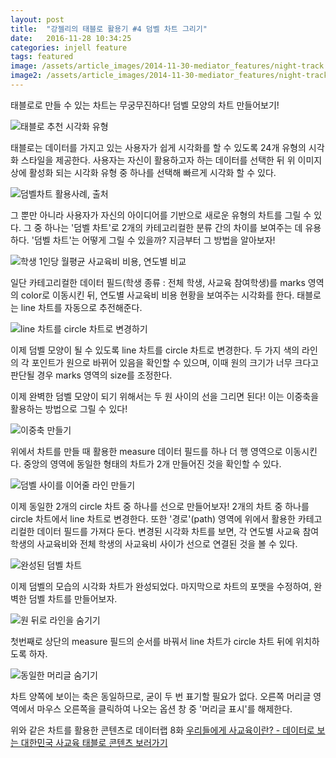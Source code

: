 ```yaml
---
layout: post
title:  "강젤리의 태블로 활용기 #4 덤벨 차트 그리기"
date:   2016-11-28 10:34:25
categories: injell feature
tags: featured
image: /assets/article_images/2014-11-30-mediator_features/night-track.JPG
image2: /assets/article_images/2014-11-30-mediator_features/night-track-mobile.JPG
---
```


태블로로 만들 수 있는 차트는 무궁무진하다! 덤벨 모양의 차트 만들어보기!

![태블로 추천 시각화 유형](https://cloud.githubusercontent.com/assets/10662638/20700934/853a0346-b653-11e6-9234-f0149ed5a072.png)

태블로는 데이터를 가지고 있는 사용자가 쉽게 시각화를 할 수 있도록 24개 유형의 시각화 스타일을 제공한다. 사용자는 자신이 활용하고자 하는 데이터를 선택한 뒤 위 이미지 상에 활성화 되는 시각화 유형 중 하나를 선택해 빠르게 시각화 할 수 있다.

![덤벨차트 활용사례, [출처](http://www.thedataschool.co.uk/ben-davis/making-barbell-plots-tableau/)](https://cloud.githubusercontent.com/assets/10662638/20701089/6076e834-b654-11e6-8f69-e84e08695246.png)

그 뿐만 아니라 사용자가 자신의 아이디어를 기반으로 새로운 유형의 차트를 그릴 수 있다. 그 중 하나는 '덤벨 차트'로 2개의 카테고리컬한 분류 간의 차이를 보여주는 데 유용하다. '덤벨 차트'는 어떻게 그릴 수 있을까? 지금부터 그 방법을 알아보자!

![학생 1인당 월평균 사교육비 비용, 연도별 비교](https://cloud.githubusercontent.com/assets/10662638/20701252/426b3358-b655-11e6-988d-8e9cdcd23937.png)

일단 카테고리컬한 데이터 필드(학생 종류 : 전체 학생, 사교육 참여학생)를 marks 영역의 color로 이동시킨 뒤, 연도별 사교육비 비용 현황을 보여주는 시각화를 한다. 태블로는 line 차트를 자동으로 추전해준다.

![line 차트를 circle 차트로 변경하기](https://cloud.githubusercontent.com/assets/10662638/20701308/90da30de-b655-11e6-9241-c4836ddf5b72.png)

이제 덤벨 모양이 될 수 있도록 line 차트를 circle 차트로 변경한다. 두 가지 색의 라인의 각 포인트가 원으로 바뀌어 있음을 확인할 수 있으며, 이때 원의 크기가 너무 크다고 판단될 경우 marks 영역의 size를 조정한다.

이제 완벽한 덤벨 모양이 되기 위해서는 두 원 사이의 선을 그리면 된다! 이는 이중축을 활용하는 방법으로 그릴 수 있다!

![이중축 만들기](https://cloud.githubusercontent.com/assets/10662638/20701429/4a5e74a2-b656-11e6-915a-0663fbbba86c.png)

위에서 차트를 만들 때 활용한 measure 데이터 필드를 하나 더 행 영역으로 이동시킨다. 중앙의 영역에 동일한 형태의 차트가 2개 만들어진 것을 확인할 수 있다.

![덤벨 사이를 이어줄 라인 만들기](https://cloud.githubusercontent.com/assets/10662638/20701582/2fce6416-b657-11e6-892f-e7dfccf6fa07.png)

이제 동일한 2개의 circle 차트 중 하나를 선으로 만들어보자! 2개의 차트 중 하나를 circle 차트에서 line 차트로 변경한다. 또한 '경로'(path) 영역에 위에서 활용한 카테고리컬한 데이터 필드를 가져다 둔다. 변경된 시각화 차트를 보면, 각 연도별 사교육 참여 학생의 사교육비와 전체 학생의 사교육비 사이가 선으로 연결된 것을 볼 수 있다.  

![완성된 덤벨 차트](https://cloud.githubusercontent.com/assets/10662638/20701864/81dac79e-b658-11e6-91cd-0e44e4122136.png)

이제 덤벨의 모습의 시각화 차트가 완성되었다. 마지막으로 차트의 포맷을 수정하여, 완벽한 덤벨 차트를 만들어보자.

![원 뒤로 라인을 숨기기](https://cloud.githubusercontent.com/assets/10662638/20701918/cb31080e-b658-11e6-9ac3-774d895770c0.png)

첫번째로 상단의 measure 필드의 순서를 바꿔서 line 차트가 circle 차트 뒤에 위치하도록 하자. 

![동일한 머리글 숨기기](https://cloud.githubusercontent.com/assets/10662638/20701957/fae261f6-b658-11e6-8def-1a1de59eb3d3.png)

차트 양쪽에 보이는 축은 동일하므로, 굳이 두 번 표기할 필요가 없다. 오른쪽 머리글 영역에서 마우스 오른쪽을 클릭하여 나오는 옵션 창 중 '머리글 표시'를 해제한다. 

위와 같은 차트를 활용한 콘텐츠로 데이터랩 8화 [우리들에게 사교육이란? - 데이터로 보는 대한민국 사교육 태블로 콘텐츠 보러가기](https://public.tableau.com/views/_1124_2/1_1?:embed=y&:display_count=yes&:showTabs=y&:showVizHome=no#3)

